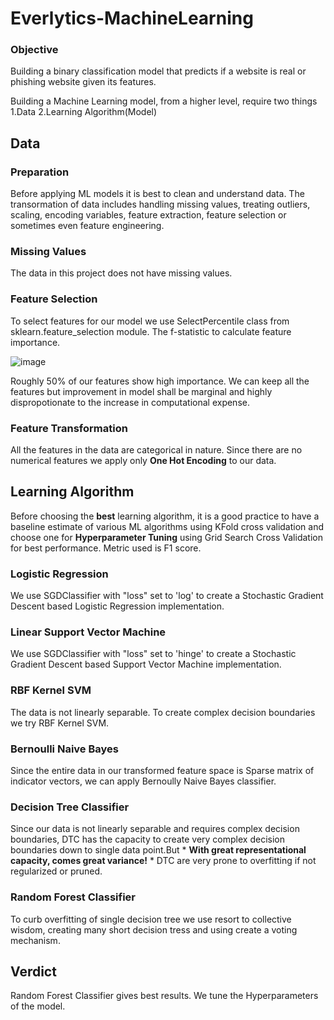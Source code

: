 # Everlytics-MachineLearning

### Objective
Building a binary classification model that predicts if a website is real or phishing website given its features.

Building a Machine Learning model, from a higher level, require two things
  1.Data
  2.Learning Algorithm(Model)

## Data
### Preparation
Before applying ML models it is best to clean and understand data.
The transormation of data includes handling missing values, treating outliers, scaling, encoding variables, feature extraction, feature selection or sometimes even feature engineering.

### Missing Values
The data in this project does not have missing values.

### Feature Selection 
To select features for our model we use SelectPercentile class from sklearn.feature_selection module.
The f-statistic to calculate feature importance. 

![image](https://user-images.githubusercontent.com/51299040/175803176-fb21ca59-3801-463f-9abc-9713e4003f58.png)

Roughly 50% of our features show high importance. We can keep all the features but improvement in model shall be marginal and highly dispropotionate to the increase in computational expense.

### Feature Transformation
 All the features in the data are categorical in nature. Since there are no numerical features we apply only
**One Hot Encoding** to our data.

## Learning Algorithm
Before choosing the **best** learning algorithm, it is a good practice to have a baseline estimate of various ML algorithms using KFold cross validation and choose one 
for **Hyperparameter Tuning** using Grid Search Cross Validation for best performance. Metric used is F1 score.

### Logistic Regression
We use SGDClassifier with "loss" set to 'log' to create a Stochastic Gradient Descent based Logistic Regression implementation.

### Linear Support Vector Machine
We use SGDClassifier with "loss" set to 'hinge' to create a Stochastic Gradient Descent based Support Vector Machine implementation.

### RBF Kernel SVM
The data is not linearly separable. To create complex decision boundaries we try RBF Kernel SVM.

### Bernoulli Naive Bayes
Since the entire data in our transformed feature space is Sparse matrix of indicator vectors, we can apply Bernoully Naive Bayes classifier.

### Decision Tree Classifier
Since our data is not linearly separable and requires complex decision boundaries, DTC has the capacity to create very complex decision boundaries down to single data point.But * **With great representational capacity, comes great variance!** * DTC are very prone to overfitting if not regularized or pruned.

### Random Forest Classifier
To curb overfitting of single decision tree we use resort to collective wisdom, creating many short decision tress and using create a voting mechanism.

## Verdict
Random Forest Classifier gives best results. We tune the Hyperparameters of the model.
